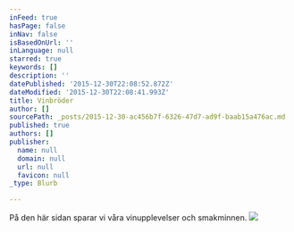 ```yaml
---
inFeed: true
hasPage: false
inNav: false
isBasedOnUrl: ''
inLanguage: null
starred: true
keywords: []
description: ''
datePublished: '2015-12-30T22:08:52.872Z'
dateModified: '2015-12-30T22:08:41.993Z'
title: Vinbröder
author: []
sourcePath: _posts/2015-12-30-ac456b7f-6326-47d7-ad9f-baab15a476ac.md
published: true
authors: []
publisher:
  name: null
  domain: null
  url: null
  favicon: null
_type: Blurb

---
```

På den här sidan sparar vi våra vinupplevelser och smakminnen. ![](https://the-grid-user-content.s3-us-west-2.amazonaws.com/a72043b1-5863-43b5-a09d-6a130b3534e6.JPG)